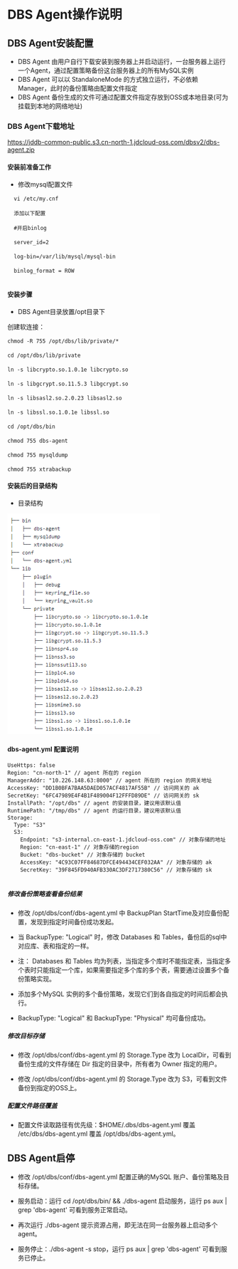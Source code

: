 # DBS Agent操作说明

## DBS Agent安装配置

* DBS Agent 由用户自行下载安装到服务器上并启动运行，一台服务器上运行一个Agent，通过配置策略备份这台服务器上的所有MySQL实例
* DBS Agent 可以以 StandaloneMode 的方式独立运行，不必依赖 Manager，此时的备份策略由配置文件指定
* DBS Agent 备份生成的文件可通过配置文件指定存放到OSS或本地目录(可为挂载到本地的网络地址)

### DBS Agent下载地址

https://jddb-common-public.s3.cn-north-1.jdcloud-oss.com/dbsv2/dbs-agent.zip

#### 安装前准备工作

* 修改mysql配置文件
```
  vi /etc/my.cnf

  添加以下配置

  #开启binlog

  server_id=2

  log-bin=/var/lib/mysql/mysql-bin

  binlog_format = ROW
  
  ```


#### 安装步骤

* DBS Agent目录放置/opt目录下

创建软连接：

```
chmod -R 755 /opt/dbs/lib/private/*

cd /opt/dbs/lib/private

ln -s libcrypto.so.1.0.1e libcrypto.so

ln -s libgcrypt.so.11.5.3 libgcrypt.so

ln -s libsasl2.so.2.0.23 libsasl2.so

ln -s libssl.so.1.0.1e libssl.so

cd /opt/dbs/bin

chmod 755 dbs-agent

chmod 755 mysqldump

chmod 755 xtrabackup

```

#### 安装后的目录结构
* 目录结构

![](../../image/DBS/dbs-agent-operation1.png)

#### dbs-agent.yml 配置说明

```
UseHttps: false
Region: "cn-north-1" // agent 所在的 region
ManagerAddr: "10.226.148.63:8000" // agent 所在的 region 的网关地址
AccessKey: "DD1B0BFA7BAA5DAED057ACF4817AF55B" // 访问网关的 ak
SecretKey: "6FC47989E4F4B1F489004F12FFFD89DE" // 访问网关的 sk
InstallPath: "/opt/dbs" // agent 的安装目录，建议用该默认值
RuntimePath: "/tmp/dbs" // agent 的运行目录，建议用该默认值
Storage:
  Type: "S3"
  S3:
    Endpoint: "s3-internal.cn-east-1.jdcloud-oss.com" // 对象存储的地址
    Region: "cn-east-1" // 对象存储的region 
    Bucket: "dbs-bucket" // 对象存储的 bucket
    AccessKey: "4C93C07FF84687DFCE494434CEF032AA" // 对象存储的 ak
    SecretKey: "39F845FD940AFB330AC3DF2717380C56" // 对象存储的 sk
  
```

##### 修改备份策略查看备份结果

* 修改 /opt/dbs/conf/dbs-agent.yml 中 BackupPlan StartTime及对应备份配置，发现到指定时间备份成功发起。

* 当 BackupType: "Logical" 时，修改 Databases 和 Tables，备份后的sql中对应库、表和指定的一样。

* 注： Databases 和 Tables 均为列表，当指定多个库时不能指定表，当指定多个表时只能指定一个库，如果需要指定多个库的多个表，需要通过设置多个备份策略实现。

* 添加多个MySQL 实例的多个备份策略，发现它们到各自指定的时间后都会执行。

* BackupType: "Logical" 和 BackupType: "Physical" 均可备份成功。

##### 修改目标存储
* 修改 /opt/dbs/conf/dbs-agent.yml 的 Storage.Type 改为 LocalDir，可看到备份生成的文件存储在 Dir 指定的目录中，所有者为 Owner 指定的用户。

* 修改 /opt/dbs/conf/dbs-agent.yml 的 Storage.Type 改为 S3，可看到文件备份到指定的OSS上。

##### 配置文件路径覆盖

* 配置文件读取路径有优先级：$HOME/.dbs/dbs-agent.yml 覆盖 /etc/dbs/dbs-agent.yml 覆盖 /opt/dbs/dbs-agent.yml。

## DBS Agent启停

* 修改 /opt/dbs/conf/dbs-agent.yml 配置正确的MySQL 账户、备份策略及目标存储。

* 服务启动：运行 cd /opt/dbs/bin/ && ./dbs-agent 启动服务，运行 ps aux | grep 'dbs-agent' 可看到服务正常启动。

* 再次运行 ./dbs-agent 提示资源占用，即无法在同一台服务器上启动多个 agent。

* 服务停止：./dbs-agent -s stop，运行 ps aux | grep 'dbs-agent' 可看到服务已停止。
